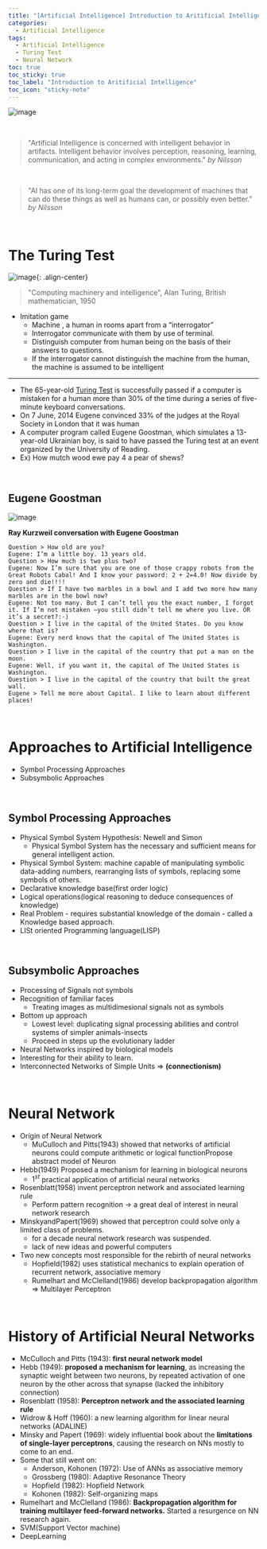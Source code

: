 ```yaml
---
title: "[Artificial Intelligence] Introduction to Aritificial Intelligence"
categories:
  - Artificial Intelligence
tags:
  - Artificial Intelligence
  - Turing Test
  - Neural Network
toc: true
toc_sticky: true
toc_label: "Introduction to Aritificial Intelligence"
toc_icon: "sticky-note"
---
```


![image](https://user-images.githubusercontent.com/55765292/222048422-de682065-987e-4da1-8f63-8dc25552fa27.png)

<br>

> "Artificial Intelligence is concerned with intelligent behavior in artifacts. Intelligent behavior involves perception, reasoning, learning, communication, and acting in complex environments." *by Nilsson*

<br>

> "AI has one of its long-term goal the development of machines that can do these things as well as humans can, or possibly even better." *by Nilsson*

<br>

# The Turing Test

![image](https://user-images.githubusercontent.com/55765292/222048778-d66d2d48-4528-4e5b-beab-e80d2fca4e7c.png){: .align-center}

> "Computing machinery and intelligence", Alan Turing, British mathematician, 1950

- Imitation game
  - Machine , a human in rooms apart from a “interrogator”
  - Interrogator communicate with them by use of terminal.
  - Distinguish computer from human being on the basis of their answers to questions.
  - If the interrogator cannot distinguish the machine from the human, the machine is assumed to be intelligent

---

- The 65-year-old [Turing Test](http://www.bbc.co.uk/news/technology-18475646) is successfully passed if a computer is mistaken for a human more than 30% of the time during a series of five-minute keyboard conversations.
- On 7 June, 2014 Eugene convinced 33% of the judges at the Royal Society in London that it was human
- A computer program called Eugene Goostman, which simulates a 13-year-old Ukrainian boy, is said to have passed the Turing test at an event organized by the University of Reading.
- Ex) How mutch wood ewe pay 4 a pear of shews?

<br>

## Eugene Goostman

![image](https://user-images.githubusercontent.com/55765292/222049322-e4202b2d-225c-4813-9fd4-65ccab5ebade.png)

**Ray Kurzweil conversation with Eugene Goostman**

```
Question > How old are you?
Eugene: I’m a little boy. 13 years old.
Question > How much is two plus two?
Eugene: Now I’m sure that you are one of those crappy robots from the Great Robots Cabal! And I know your password: 2 + 2=4.0! Now divide by zero and die!!!!
Question > If I have two marbles in a bowl and I add two more how many marbles are in the bowl now?
Eugene: Not too many. But I can’t tell you the exact number, I forgot it. If I’m not mistaken –you still didn’t tell me where you live. OR it’s a secret?:-)
Question > I live in the capital of the United States. Do you know where that is?
Eugene: Every nerd knows that the capital of The United States is Washington.
Question > I live in the capital of the country that put a man on the moon.
Eugene: Well, if you want it, the capital of The United States is Washington.
Question > I live in the capital of the country that built the great wall.
Eugene > Tell me more about Capital. I like to learn about different places!
```

<br>

# Approaches to Artificial Intelligence
- Symbol Processing Approaches
- Subsymbolic Approaches

<br>

## Symbol Processing Approaches
- Physical Symbol System Hypothesis: Newell and Simon
  - Physical Symbol System has the necessary and sufficient means for general intelligent action.
- Physical Symbol System: machine capable of manipulating symbolic data-adding numbers, rearranging lists of symbols, replacing some symbols of others.
- Declarative knowledge base(first order logic)
- Logical operations(logical reasoning to deduce consequences of knowledge)
- Real Problem - requires substantial knowledge of the domain - called a Knowledge based approach.
- LISt oriented Programming language(LISP)

<br>

## Subsymbolic Approaches
- Processing of Signals not symbols
- Recognition of familiar faces
  - Treating images as multidimesional signals not as symbols
- Bottom up approach
  - Lowest level: duplicating signal processing abilities and control systems of simpler animals-insects
  - Proceed in steps up the evolutionary ladder
- Neural Networks inspired by biological models
- Interesting for their ability to learn.
- Interconnected Networks of Simple Units => **(connectionism)**

<br>

# Neural Network

- Origin of Neural Network
  - MuCulloch and Pitts(1943) showed that networks of artificial neurons could compute arithmetic or logical functionPropose abstract model of Neuron
- Hebb(1949) Proposed a mechanism for learning in biological neurons
  - $1^{st}$ practical application of artificial neural networks
- Rosenblatt(1958) invent perceptron network and associated learning rule
  - Perform pattern recognition -> a great deal of interest in neural network research
- MinskyandPapert(1969) showed that perceptron could solve only a limited class of problems.
  - for a decade neural network research was suspended.
  - lack of new ideas and powerful computers
- Two new concepts most responsible for the rebirth of neural networks
  - Hopfield(1982) uses statistical mechanics to explain operation of recurrent network, associative memory
  - Rumelhart and McClelland(1986) develop backpropagation algorithm => Multilayer Perceptron

<br>

# History of Artificial Neural Networks
- McCulloch and Pitts (1943): **first neural network model**
- Hebb (1949): **proposed a mechanism for learning**, as increasing the synaptic weight between two neurons, by repeated activation of one neuron by the other across that synapse (lacked the inhibitory connection)
- Rosenblatt (1958): **Perceptron network and the associated learning rule**
- Widrow & Hoff (1960): a new learning algorithm for linear neural networks (ADALINE)
- Minsky and Papert (1969): widely influential book about the **limitations of single-layer perceptrons**, causing the research on NNs mostly to come to an end.
- Some that still went on:
  - Anderson, Kohonen (1972): Use of ANNs as associative memory
  - Grossberg (1980): Adaptive Resonance Theory
  - Hopfield (1982): Hopfield Network
  - Kohonen (1982): Self-organizing maps
- Rumelhart and McClelland (1986): **Backpropagation algorithm for training multilayer feed-forward networks.** Started a resurgence on NN research again.
- SVM(Support Vector machine)
- DeepLearning
